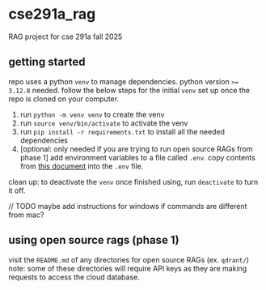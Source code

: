 # cse291a_rag
RAG project for cse 291a fall 2025

## getting started
repo uses a python `venv` to manage dependencies. python version `>= 3.12.8` needed.
follow the below steps for the initial `venv` set up once the repo is cloned on your computer.
1. run `python -m venv venv` to create the venv
2. run `source venv/bin/activate` to activate the venv
3. run `pip install -r requirements.txt` to install all the needed dependencies
4. [optional: only needed if you are trying to run open source RAGs from phase 1] add environment variables to a file called `.env`. copy contents from [this document](https://docs.google.com/document/d/1IB_VThi-pA60TgTRRDWw4OTMAn-SzDxKJkJTCiWKcZA/edit?usp=sharing) into the `.env` file.

clean up: to deactivate the `venv` once finished using, run `deactivate` to turn it off.

// TODO maybe add instructions for windows if commands are different from mac?

## using open source rags (phase 1)
visit the `README.md` of any directories for open source RAGs (ex. `qdrant/`)
note: some of these directories will require API keys as they are making requests to access the cloud database.